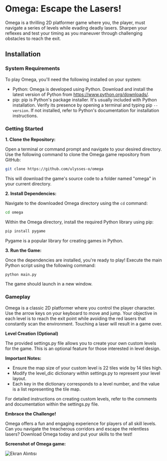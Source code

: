 # Omega: Escape the Lasers!

Omega is a thrilling 2D platformer game where you, the player, must navigate a series of levels while evading deadly lasers.  Sharpen your reflexes and test your timing as you maneuver through challenging obstacles to reach the exit.

## Installation

### System Requirements

To play Omega, you'll need the following installed on your system:

- Python: Omega is developed using Python. Download and install the latest version of Python from https://www.python.org/downloads/.
- pip: pip is Python's package installer. It's usually included with Python installation. Verify its presence by opening a terminal and typing pip ```--version```. If not installed, refer to Python's documentation for installation instructions.

### Getting Started

**1. Clone the Repository:**

Open a terminal or command prompt and navigate to your desired directory. Use the following command to clone the Omega game repository from GitHub:

```sh
git clone https://github.com/ulysses-o/omega
```

This will download the game's source code to a folder named "omega" in your current directory.

**2. Install Dependencies:**

Navigate to the downloaded Omega directory using the ```cd``` command:

```sh
cd omega
```

Within the Omega directory, install the required Python library using pip:

```sh
pip install pygame
```

Pygame is a popular library for creating games in Python.

**3. Run the Game:**

Once the dependencies are installed, you're ready to play! Execute the main Python script using the following command:

```sh
python main.py
```

The game should launch in a new window.

### Gameplay

Omega is a classic 2D platformer where you control the player character. Use the arrow keys on your keyboard to move and jump. Your objective in each level is to reach the exit point while avoiding the red lasers that constantly scan the environment. Touching a laser will result in a game over.

**Level Creation (Optional)**

The provided settings.py file allows you to create your own custom levels for the game.  This is an optional feature for those interested in level design.

**Important Notes:**

- Ensure the map size of your custom level is 22 tiles wide by 14 tiles high.
- Modify the level_dic dictionary within settings.py to represent your level layout.
- Each key in the dictionary corresponds to a level number, and the value is a list representing the tile map.

For detailed instructions on creating custom levels, refer to the comments and documentation within the settings.py file.

**Embrace the Challenge!**

Omega offers a fun and engaging experience for players of all skill levels. Can you navigate the treacherous corridors and escape the relentless lasers? Download Omega today and put your skills to the test!

**Screenshot of Omega game:**

![Ekran Alıntısı](https://user-images.githubusercontent.com/65045005/210205397-415f8388-4685-4f3e-b778-18d7843d0f6e.PNG)
